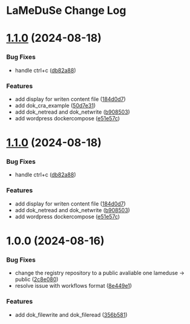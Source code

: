 # LaMeDuSe Change Log

# [1.1.0](https://github.com/LaMeDuSe/lameduse-ressources/compare/v1.0.0...v1.1.0) (2024-08-18)


### Bug Fixes

* handle ctrl+c ([db82a88](https://github.com/LaMeDuSe/lameduse-ressources/commit/db82a8815cf96f40619b8fadae4705a8e0c7ad77))


### Features

* add display for writen content file ([184d0d7](https://github.com/LaMeDuSe/lameduse-ressources/commit/184d0d723e0e5a9af1ede43b2bdf5353492baa1b))
* add dok_cra_example ([50d7e31](https://github.com/LaMeDuSe/lameduse-ressources/commit/50d7e31cc5c7fdabbbcf7717f0001f4d1d0b952c))
* add dok_netread and dok_netwrite ([b908503](https://github.com/LaMeDuSe/lameduse-ressources/commit/b908503e349b57d1609f7a13d2643804cc3b0de5))
* add wordpress dockercompose ([e51e57c](https://github.com/LaMeDuSe/lameduse-ressources/commit/e51e57c6075d776e711497d0c67b99015e3dde9c))

# [1.1.0](https://github.com/LaMeDuSe/lameduse-ressources/compare/v1.0.0...v1.1.0) (2024-08-18)


### Bug Fixes

* handle ctrl+c ([db82a88](https://github.com/LaMeDuSe/lameduse-ressources/commit/db82a8815cf96f40619b8fadae4705a8e0c7ad77))


### Features

* add display for writen content file ([184d0d7](https://github.com/LaMeDuSe/lameduse-ressources/commit/184d0d723e0e5a9af1ede43b2bdf5353492baa1b))
* add dok_netread and dok_netwrite ([b908503](https://github.com/LaMeDuSe/lameduse-ressources/commit/b908503e349b57d1609f7a13d2643804cc3b0de5))
* add wordpress dockercompose ([e51e57c](https://github.com/LaMeDuSe/lameduse-ressources/commit/e51e57c6075d776e711497d0c67b99015e3dde9c))

# 1.0.0 (2024-08-16)


### Bug Fixes

* change the registry repository to a public avaliable one lameduse -> public ([2c8e080](https://github.com/LaMeDuSe/lameduse-ressources/commit/2c8e080bf536ce32a2a6895e7d669970f2b02ce9))
* resolve issue with workflows format ([8e449e1](https://github.com/LaMeDuSe/lameduse-ressources/commit/8e449e1aef74582b6dc69d0da3f615bc04ddc8c8))


### Features

* add dok_filewrite and dok_fileread ([356b581](https://github.com/LaMeDuSe/lameduse-ressources/commit/356b581b467267e1eee3704f20b7956a1a47c633))
